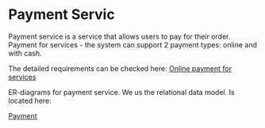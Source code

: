 # Payment Servic

Payment service is a service that allows users to pay for their order.
Payment for services - the system can support 2 payment types: online and with cash.

The detailed requirements can be checked here:
[Online payment for services](https://docs.google.com/document/d/1ukXwbbVWVgMsnx_iHVCGbTTp5z1j9K2WF8orbK0ez7E/edit)

ER-diagrams for payment service. We us the relational data model. Is located here:

[Payment](https://docs.google.com/document/d/1wnfXWRxNdMSoB173JtJNFRSd3XVxfZph8C1fQOcTKiY/edit)
